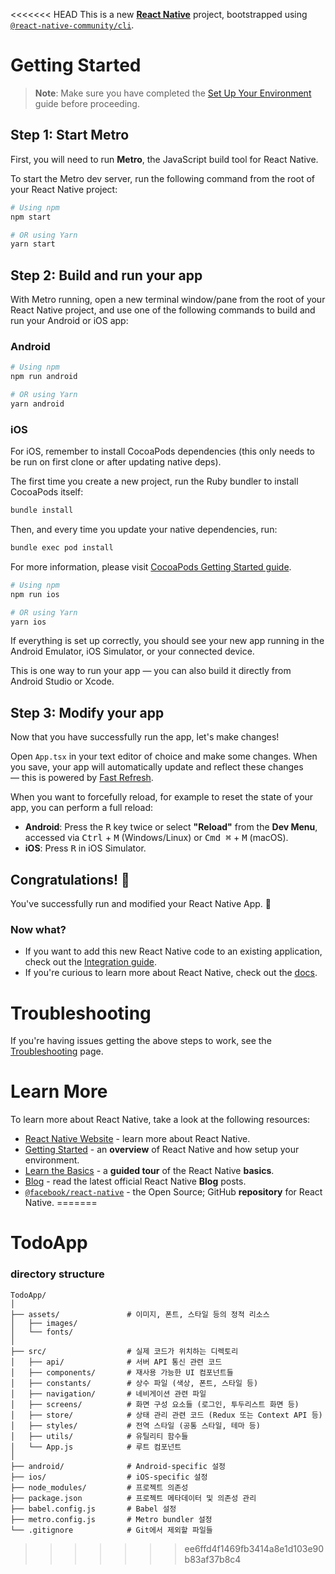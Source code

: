 <<<<<<< HEAD
This is a new [**React Native**](https://reactnative.dev) project, bootstrapped using [`@react-native-community/cli`](https://github.com/react-native-community/cli).

# Getting Started

> **Note**: Make sure you have completed the [Set Up Your Environment](https://reactnative.dev/docs/set-up-your-environment) guide before proceeding.

## Step 1: Start Metro

First, you will need to run **Metro**, the JavaScript build tool for React Native.

To start the Metro dev server, run the following command from the root of your React Native project:

```sh
# Using npm
npm start

# OR using Yarn
yarn start
```

## Step 2: Build and run your app

With Metro running, open a new terminal window/pane from the root of your React Native project, and use one of the following commands to build and run your Android or iOS app:

### Android

```sh
# Using npm
npm run android

# OR using Yarn
yarn android
```

### iOS

For iOS, remember to install CocoaPods dependencies (this only needs to be run on first clone or after updating native deps).

The first time you create a new project, run the Ruby bundler to install CocoaPods itself:

```sh
bundle install
```

Then, and every time you update your native dependencies, run:

```sh
bundle exec pod install
```

For more information, please visit [CocoaPods Getting Started guide](https://guides.cocoapods.org/using/getting-started.html).

```sh
# Using npm
npm run ios

# OR using Yarn
yarn ios
```

If everything is set up correctly, you should see your new app running in the Android Emulator, iOS Simulator, or your connected device.

This is one way to run your app — you can also build it directly from Android Studio or Xcode.

## Step 3: Modify your app

Now that you have successfully run the app, let's make changes!

Open `App.tsx` in your text editor of choice and make some changes. When you save, your app will automatically update and reflect these changes — this is powered by [Fast Refresh](https://reactnative.dev/docs/fast-refresh).

When you want to forcefully reload, for example to reset the state of your app, you can perform a full reload:

- **Android**: Press the <kbd>R</kbd> key twice or select **"Reload"** from the **Dev Menu**, accessed via <kbd>Ctrl</kbd> + <kbd>M</kbd> (Windows/Linux) or <kbd>Cmd ⌘</kbd> + <kbd>M</kbd> (macOS).
- **iOS**: Press <kbd>R</kbd> in iOS Simulator.

## Congratulations! :tada:

You've successfully run and modified your React Native App. :partying_face:

### Now what?

- If you want to add this new React Native code to an existing application, check out the [Integration guide](https://reactnative.dev/docs/integration-with-existing-apps).
- If you're curious to learn more about React Native, check out the [docs](https://reactnative.dev/docs/getting-started).

# Troubleshooting

If you're having issues getting the above steps to work, see the [Troubleshooting](https://reactnative.dev/docs/troubleshooting) page.

# Learn More

To learn more about React Native, take a look at the following resources:

- [React Native Website](https://reactnative.dev) - learn more about React Native.
- [Getting Started](https://reactnative.dev/docs/environment-setup) - an **overview** of React Native and how setup your environment.
- [Learn the Basics](https://reactnative.dev/docs/getting-started) - a **guided tour** of the React Native **basics**.
- [Blog](https://reactnative.dev/blog) - read the latest official React Native **Blog** posts.
- [`@facebook/react-native`](https://github.com/facebook/react-native) - the Open Source; GitHub **repository** for React Native.
=======
# TodoApp


### directory structure

```
TodoApp/
│
├── assets/               # 이미지, 폰트, 스타일 등의 정적 리소스
│   ├── images/
│   └── fonts/
│
├── src/                  # 실제 코드가 위치하는 디렉토리
│   ├── api/              # 서버 API 통신 관련 코드
│   ├── components/       # 재사용 가능한 UI 컴포넌트들
│   ├── constants/        # 상수 파일 (색상, 폰트, 스타일 등)
│   ├── navigation/       # 네비게이션 관련 파일
│   ├── screens/          # 화면 구성 요소들 (로그인, 투두리스트 화면 등)
│   ├── store/            # 상태 관리 관련 코드 (Redux 또는 Context API 등)
│   ├── styles/           # 전역 스타일 (공통 스타일, 테마 등)
│   ├── utils/            # 유틸리티 함수들
│   └── App.js            # 루트 컴포넌트
│
├── android/              # Android-specific 설정
├── ios/                  # iOS-specific 설정
├── node_modules/         # 프로젝트 의존성
├── package.json          # 프로젝트 메타데이터 및 의존성 관리
├── babel.config.js       # Babel 설정
├── metro.config.js       # Metro bundler 설정
└── .gitignore            # Git에서 제외할 파일들
```
>>>>>>> ee6ffd4f1469fb3414a8e1d103e90b83af37b8c4
